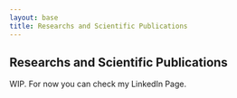 ```yaml
---
layout: base
title: Researchs and Scientific Publications
---
```


## Researchs and Scientific Publications

WIP. For now you can check my LinkedIn Page.
